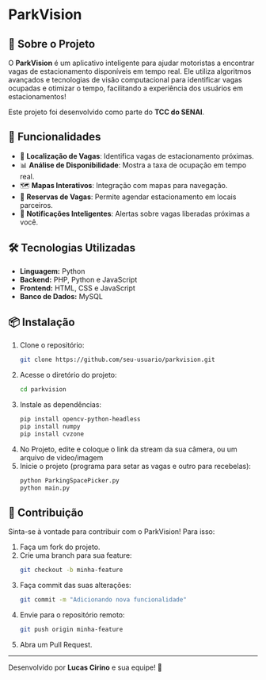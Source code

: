 # ParkVision


## 📌 Sobre o Projeto
O **ParkVision** é um aplicativo inteligente para ajudar motoristas a encontrar vagas de estacionamento disponíveis em tempo real. Ele utiliza algoritmos avançados e tecnologias de visão computacional para identificar vagas ocupadas e otimizar o tempo, facilitando a experiência dos usuários em estacionamentos!

Este projeto foi desenvolvido como parte do **TCC do SENAI**.

## 🚀 Funcionalidades
- 📍 **Localização de Vagas**: Identifica vagas de estacionamento próximas.
- 📊 **Análise de Disponibilidade**: Mostra a taxa de ocupação em tempo real.
- 🗺️ **Mapas Interativos**: Integração com mapas para navegação.
- 📅 **Reservas de Vagas**: Permite agendar estacionamento em locais parceiros.
- 🔔 **Notificações Inteligentes**: Alertas sobre vagas liberadas próximas a você.

## 🛠️ Tecnologias Utilizadas
- **Linguagem:** Python
- **Backend:** PHP, Python e JavaScript
- **Frontend:** HTML, CSS e JavaScript
- **Banco de Dados:** MySQL

## 📦 Instalação
1. Clone o repositório:
   ```bash
   git clone https://github.com/seu-usuario/parkvision.git
   ```
2. Acesse o diretório do projeto:
   ```bash
   cd parkvision
   ```
3. Instale as dependências:
   ```bash
   pip install opencv-python-headless
   pip install numpy
   pip install cvzone
   ```
4. No Projeto, edite e coloque o link da stream da sua câmera, ou um arquivo de video/imagem
5. Inicie o projeto (programa para setar as vagas e outro para recebelas):
   ```bash
   python ParkingSpacePicker.py
   python main.py
   ```

## 🤝 Contribuição
Sinta-se à vontade para contribuir com o ParkVision! Para isso:
1. Faça um fork do projeto.
2. Crie uma branch para sua feature:
   ```bash
   git checkout -b minha-feature
   ```
3. Faça commit das suas alterações:
   ```bash
   git commit -m "Adicionando nova funcionalidade"
   ```
4. Envie para o repositório remoto:
   ```bash
   git push origin minha-feature
   ```
5. Abra um Pull Request.

---
Desenvolvido por **Lucas Cirino** e sua equipe! 🚀
